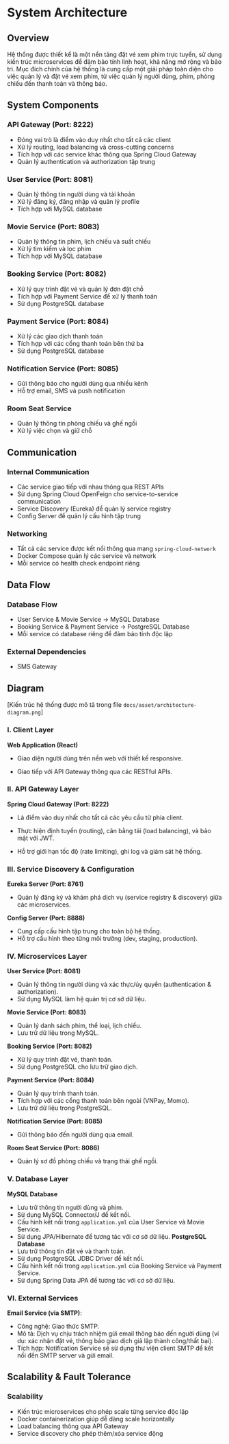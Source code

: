 # System Architecture

## Overview

Hệ thống được thiết kế là một nền tảng đặt vé xem phim trực tuyến, sử dụng kiến trúc microservices để đảm bảo tính linh hoạt, khả năng mở rộng và bảo trì. Mục đích chính của hệ thống là cung cấp một giải pháp toàn diện cho việc quản lý và đặt vé xem phim, từ việc quản lý người dùng, phim, phòng chiếu đến thanh toán và thông báo.

## System Components

### API Gateway (Port: 8222)
- Đóng vai trò là điểm vào duy nhất cho tất cả các client
- Xử lý routing, load balancing và cross-cutting concerns
- Tích hợp với các service khác thông qua Spring Cloud Gateway
- Quản lý authentication và authorization tập trung

### User Service (Port: 8081)
- Quản lý thông tin người dùng và tài khoản
- Xử lý đăng ký, đăng nhập và quản lý profile
- Tích hợp với MySQL database

### Movie Service (Port: 8083)
- Quản lý thông tin phim, lịch chiếu và suất chiếu
- Xử lý tìm kiếm và lọc phim
- Tích hợp với MySQL database

### Booking Service (Port: 8082)
- Xử lý quy trình đặt vé và quản lý đơn đặt chỗ
- Tích hợp với Payment Service để xử lý thanh toán
- Sử dụng PostgreSQL database

### Payment Service (Port: 8084)
- Xử lý các giao dịch thanh toán
- Tích hợp với các cổng thanh toán bên thứ ba
- Sử dụng PostgreSQL database

### Notification Service (Port: 8085)
- Gửi thông báo cho người dùng qua nhiều kênh
- Hỗ trợ email, SMS và push notification

### Room Seat Service
- Quản lý thông tin phòng chiếu và ghế ngồi
- Xử lý việc chọn và giữ chỗ

## Communication

### Internal Communication
- Các service giao tiếp với nhau thông qua REST APIs
- Sử dụng Spring Cloud OpenFeign cho service-to-service communication
- Service Discovery (Eureka) để quản lý service registry
- Config Server để quản lý cấu hình tập trung

### Networking
- Tất cả các service được kết nối thông qua mạng `spring-cloud-network`
- Docker Compose quản lý các service và network
- Mỗi service có health check endpoint riêng

## Data Flow

### Database Flow
- User Service & Movie Service → MySQL Database
- Booking Service & Payment Service → PostgreSQL Database
- Mỗi service có database riêng để đảm bảo tính độc lập

### External Dependencies
- SMS Gateway

## Diagram
[Kiến trúc hệ thống được mô tả trong file `docs/asset/architecture-diagram.png`]


### I. Client Layer
**Web Application (React)**
- Giao diện người dùng trên nền web với thiết kế responsive.

- Giao tiếp với API Gateway thông qua các RESTful APIs.

### II. API Gateway Layer
**Spring Cloud Gateway (Port: 8222)**
- Là điểm vào duy nhất cho tất cả các yêu cầu từ phía client.

- Thực hiện định tuyến (routing), cân bằng tải (load balancing), và bảo mật với JWT.

- Hỗ trợ giới hạn tốc độ (rate limiting), ghi log và giám sát hệ thống.

### III. Service Discovery & Configuration
**Eureka Server (Port: 8761)**
- Quản lý đăng ký và khám phá dịch vụ (service registry & discovery) giữa các microservices.

**Config Server (Port: 8888)**
- Cung cấp cấu hình tập trung cho toàn bộ hệ thống.
- Hỗ trợ cấu hình theo từng môi trường (dev, staging, production).

### IV. Microservices Layer
**User Service (Port: 8081)**
- Quản lý thông tin người dùng và xác thực/ủy quyền (authentication & authorization).
- Sử dụng MySQL làm hệ quản trị cơ sở dữ liệu.

**Movie Service (Port: 8083)**
- Quản lý danh sách phim, thể loại, lịch chiếu.
- Lưu trữ dữ liệu trong MySQL.

**Booking Service (Port: 8082)**
- Xử lý quy trình đặt vé, thanh toán.
- Sử dụng PostgreSQL cho lưu trữ giao dịch.

**Payment Service (Port: 8084)**
- Quản lý quy trình thanh toán.
- Tích hợp với các cổng thanh toán bên ngoài (VNPay, Momo).
- Lưu trữ dữ liệu trong PostgreSQL.

**Notification Service (Port: 8085)**
- Gửi thông báo đến người dùng qua email.

**Room Seat Service (Port: 8086)**
- Quản lý sơ đồ phòng chiếu và trạng thái ghế ngồi.

### V. Database Layer
**MySQL Database**
- Lưu trữ thông tin người dùng và phim.
- Sử dụng MySQL Connector/J để kết nối.
- Cấu hình kết nối trong `application.yml` của User Service và Movie Service.
- Sử dụng JPA/Hibernate để tương tác với cơ sở dữ liệu.
**PostgreSQL Database**
- Lưu trữ thông tin đặt vé và thanh toán.
- Sử dụng PostgreSQL JDBC Driver để kết nối.
- Cấu hình kết nối trong `application.yml` của Booking Service và Payment Service.
- Sử dụng Spring Data JPA để tương tác với cơ sở dữ liệu.

### VI. External Services
**Email Service (via SMTP)**:
- Công nghệ: Giao thức SMTP.
- Mô tả: Dịch vụ chịu trách nhiệm gửi email thông báo đến người dùng (ví dụ: xác nhận đặt vé, thông báo giao dịch giả lập thành công/thất bại).
- Tích hợp: Notification Service sẽ sử dụng thư viện client SMTP để kết nối đến SMTP server và gửi email.

## Scalability & Fault Tolerance

### Scalability
- Kiến trúc microservices cho phép scale từng service độc lập
- Docker containerization giúp dễ dàng scale horizontally
- Load balancing thông qua API Gateway
- Service discovery cho phép thêm/xóa service động